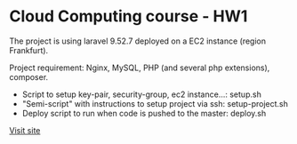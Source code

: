 # Cloud Computing course - HW1

The project is using laravel 9.52.7 deployed on a EC2 instance (region Frankfurt).

Project requirement: Nginx, MySQL, PHP (and several php extensions), composer.

- Script to setup key-pair, security-group, ec2 instance...: setup.sh
- "Semi-script" with instructions to setup project via ssh: setup-project.sh
- Deploy script to run when code is pushed to the master: deploy.sh

[Visit site](http://3.120.209.17)